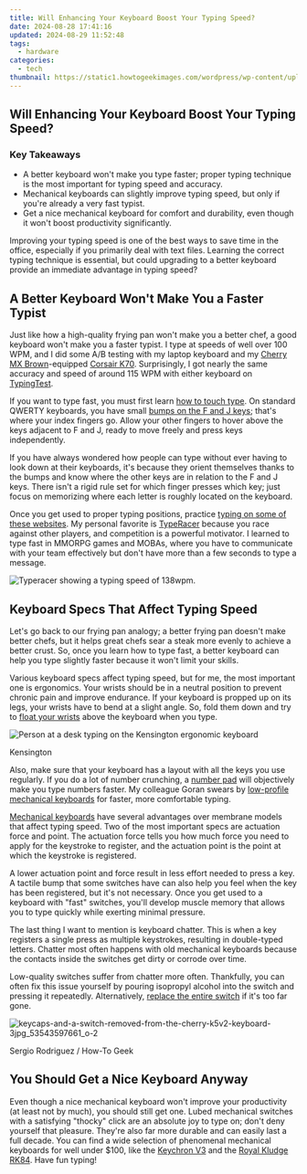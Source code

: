 ```yaml
---
title: Will Enhancing Your Keyboard Boost Your Typing Speed?
date: 2024-08-28 17:41:16
updated: 2024-08-29 11:52:48
tags:
  - hardware
categories:
  - tech
thumbnail: https://static1.howtogeekimages.com/wordpress/wp-content/uploads/wm/2023/12/53196088819_ebb14960ca_o.jpg
---
```


## Will Enhancing Your Keyboard Boost Your Typing Speed?

### Key Takeaways

* A better keyboard won't make you type faster; proper typing technique is the most important for typing speed and accuracy.
* Mechanical keyboards can slightly improve typing speed, but only if you're already a very fast typist.
* Get a nice mechanical keyboard for comfort and durability, even though it won't boost productivity significantly.

 Improving your typing speed is one of the best ways to save time in the office, especially if you primarily deal with text files. Learning the correct typing technique is essential, but could upgrading to a better keyboard provide an immediate advantage in typing speed?

##  A Better Keyboard Won't Make You a Faster Typist

 Just like how a high-quality frying pan won't make you a better chef, a good keyboard won't make you a faster typist. I type at speeds of well over 100 WPM, and I did some A/B testing with my laptop keyboard and my [Cherry MX Brown](https://techidaily.com/sign-a-pdf-v10-document-with-digital-signature-software-by-ldigisigner-sign-a-pdf-sign-a-pdf/)\-equipped [Corsair K70](https://www.amazon.com/Corsair-Mechanical-Gaming-Keyboard-Switches/dp/B09NCLR4M6?tag=hotoge-20&ascsubtag=UUhtgUeUpU2003474&asc%5Frefurl=https%3A%2F%2Fwww.howtogeek.com%2Fcan-a-keyboard-upgrade-make-you-a-faster-typist%2F&asc%5Fcampaign=Evergreen). Surprisingly, I got nearly the same accuracy and speed of around 115 WPM with either keyboard on [TypingTest](https://www.typingtest.com/).

 If you want to type fast, you must first learn [how to touch type](https://fox-http.techidaily.com/updated-2024-approved-mobility-boosted-video-stability-device/). On standard QWERTY keyboards, you have small [bumps on the F and J keys](https://android-transfer.techidaily.com/in-2024-how-to-transfer-contacts-from-google-pixel-8-pro-to-outlook-drfone-by-drfone-transfer-from-android-transfer-from-android/); that's where your index fingers go. Allow your other fingers to hover above the keys adjacent to F and J, ready to move freely and press keys independently.

 If you have always wondered how people can type without ever having to look down at their keyboards, it's because they orient themselves thanks to the bumps and know where the other keys are in relation to the F and J keys. There isn't a rigid rule set for which finger presses which key; just focus on memorizing where each letter is roughly located on the keyboard.

 Once you get used to proper typing positions, practice [typing on some of these websites](https://vimeo-videos.techidaily.com/bypassing-vimeo-top-10-editing-software-choices/). My personal favorite is [TypeRacer](https://play.typeracer.com/) because you race against other players, and competition is a powerful motivator. I learned to type fast in MMORPG games and MOBAs, where you have to communicate with your team effectively but don't have more than a few seconds to type a message.

![Typeracer showing a typing speed of 138wpm.](https://static1.howtogeekimages.com/wordpress/wp-content/uploads/2024/06/2024-06-10_18h00_34.png) 

##  Keyboard Specs That Affect Typing Speed

 Let's go back to our frying pan analogy; a better frying pan doesn't make better chefs, but it helps great chefs sear a steak more evenly to achieve a better crust. So, once you learn how to type fast, a better keyboard can help you type slightly faster because it won't limit your skills.

 Various keyboard specs affect typing speed, but for me, the most important one is ergonomics. Your wrists should be in a neutral position to prevent chronic pain and improve endurance. If your keyboard is propped up on its legs, your wrists have to bend at a slight angle. So, fold them down and try to [float your wrists](https://fox-http.techidaily.com/2024-approved-sound-symphony-music-within-whatsapp-statuses/) above the keyboard when you type.

![Person at a desk typing on the Kensington ergonomic keyboard](https://static1.howtogeekimages.com/wordpress/wp-content/uploads/2024/01/keyboard.jpg) 

Kensington

 Also, make sure that your keyboard has a layout with all the keys you use regularly. If you do a lot of number crunching, a [number pad](https://tech-revival.techidaily.com/unlocking-productivity-leveraging-chatgpt-to-enhance-your-excel-experience/) will objectively make you type numbers faster. My colleague Goran swears by [low-profile mechanical keyboards](https://windows11.techidaily.com/from-vocal-inputs-to-text-output-a-comprehensible-guide-for-windows-users/) for faster, more comfortable typing.

[Mechanical keyboards](https://extra-approaches.techidaily.com/2024-approved-mastering-the-art-of-green-screen-filming/) have several advantages over membrane models that affect typing speed. Two of the most important specs are actuation force and point. The actuation force tells you how much force you need to apply for the keystroke to register, and the actuation point is the point at which the keystroke is registered.

 A lower actuation point and force result in less effort needed to press a key. A tactile bump that some switches have can also help you feel when the key has been registered, but it's not necessary. Once you get used to a keyboard with "fast" switches, you'll develop muscle memory that allows you to type quickly while exerting minimal pressure.

 The last thing I want to mention is keyboard chatter. This is when a key registers a single press as multiple keystrokes, resulting in double-typed letters. Chatter most often happens with old mechanical keyboards because the contacts inside the switches get dirty or corrode over time.

 Low-quality switches suffer from chatter more often. Thankfully, you can often fix this issue yourself by pouring isopropyl alcohol into the switch and pressing it repeatedly. Alternatively, [replace the entire switch](https://hardware-tips.techidaily.com/insider-scoop-on-electronics-with-tom-comprehensive-reviews-and-comparisons/) if it's too far gone.

![keycaps-and-a-switch-removed-from-the-cherry-k5v2-keyboard-3jpg_53543597661_o-2](https://static1.howtogeekimages.com/wordpress/wp-content/uploads/wm/2024/04/keycaps-and-a-switch-removed-from-the-cherry-k5v2-keyboard-3jpg_53543597661_o-2.jpg) 

Sergio Rodriguez / How-To Geek

##  You Should Get a Nice Keyboard Anyway

 Even though a nice mechanical keyboard won't improve your productivity (at least not by much), you should still get one. Lubed mechanical switches with a satisfying "thocky" click are an absolute joy to type on; don't deny yourself that pleasure. They're also far more durable and can easily last a full decade. You can find a wide selection of phenomenal mechanical keyboards for well under $100, like the [Keychron V3](https://www.amazon.com/Keychron-Mechanical-Programmable-Hot-swappable-Black-Translucent/dp/B0B2DKNC4G?tag=hotoge-20&ascsubtag=UUhtgUeUpU2003474&asc%5Frefurl=https%3A%2F%2Fwww.howtogeek.com%2Fcan-a-keyboard-upgrade-make-you-a-faster-typist%2F&asc%5Fcampaign=Evergreen) and the [Royal Kludge RK84](https://www.amazon.com/RK-ROYAL-KLUDGE-Connectable-Hot-Swappable/dp/B08M3CRLGW?tag=hotoge-20&ascsubtag=UUhtgUeUpU2003474&asc%5Frefurl=https%3A%2F%2Fwww.howtogeek.com%2Fcan-a-keyboard-upgrade-make-you-a-faster-typist%2F&asc%5Fcampaign=Evergreen). Have fun typing!

<ins class="adsbygoogle"
     style="display:block"
     data-ad-format="autorelaxed"
     data-ad-client="ca-pub-7571918770474297"
     data-ad-slot="1223367746"></ins>



<ins class="adsbygoogle"
     style="display:block"
     data-ad-client="ca-pub-7571918770474297"
     data-ad-slot="8358498916"
     data-ad-format="auto"
     data-full-width-responsive="true"></ins>
